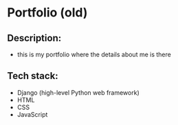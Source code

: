 # Portfolio (old)

## Description:
* this is my portfolio where the details about me is there

## Tech stack:
* Django (high-level Python web framework)
* HTML
* CSS
* JavaScript